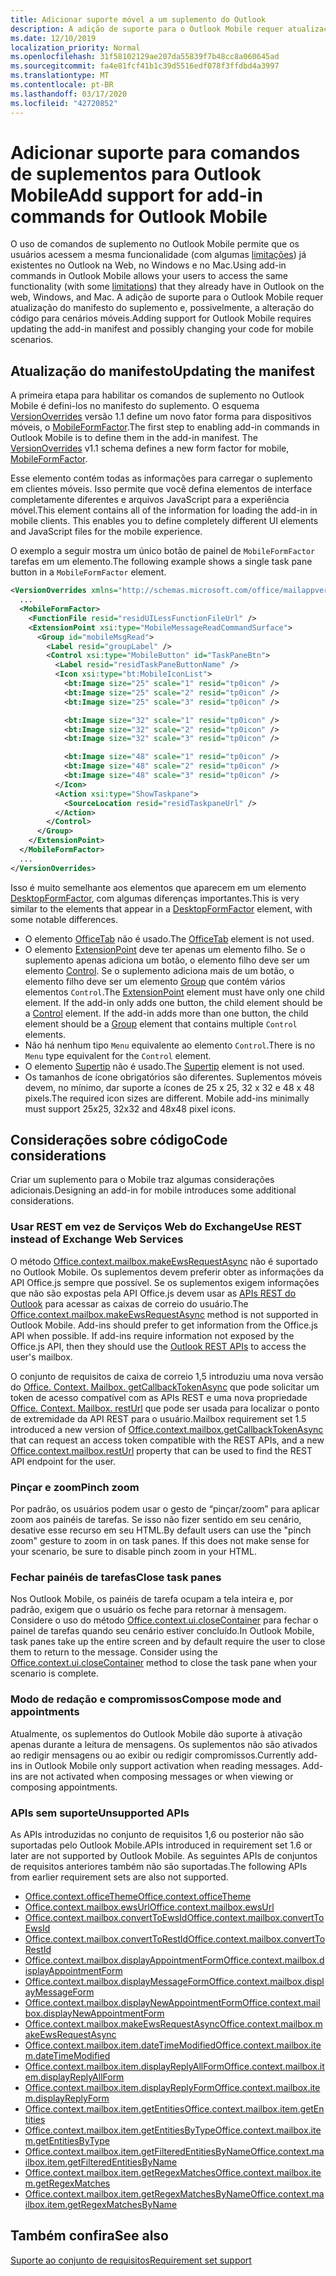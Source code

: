 ```yaml
---
title: Adicionar suporte móvel a um suplemento do Outlook
description: A adição de suporte para o Outlook Mobile requer atualização do manifesto do suplemento e, possivelmente, a alteração do código para cenários móveis.
ms.date: 12/10/2019
localization_priority: Normal
ms.openlocfilehash: 31f58102129ae207da55839f7b48cc8a060645ad
ms.sourcegitcommit: fa4e81fcf41b1c39d5516edf078f3ffdbd4a3997
ms.translationtype: MT
ms.contentlocale: pt-BR
ms.lasthandoff: 03/17/2020
ms.locfileid: "42720852"
---
```

# <a name="add-support-for-add-in-commands-for-outlook-mobile"></a><span data-ttu-id="504de-103">Adicionar suporte para comandos de suplementos para Outlook Mobile</span><span class="sxs-lookup"><span data-stu-id="504de-103">Add support for add-in commands for Outlook Mobile</span></span>

<span data-ttu-id="504de-104">O uso de comandos de suplemento no Outlook Mobile permite que os usuários acessem a mesma funcionalidade (com algumas [limitações](#code-considerations)) já existentes no Outlook na Web, no Windows e no Mac.</span><span class="sxs-lookup"><span data-stu-id="504de-104">Using add-in commands in Outlook Mobile allows your users to access the same functionality (with some [limitations](#code-considerations)) that they already have in Outlook on the web, Windows, and Mac.</span></span> <span data-ttu-id="504de-105">A adição de suporte para o Outlook Mobile requer atualização do manifesto do suplemento e, possivelmente, a alteração do código para cenários móveis.</span><span class="sxs-lookup"><span data-stu-id="504de-105">Adding support for Outlook Mobile requires updating the add-in manifest and possibly changing your code for mobile scenarios.</span></span>

## <a name="updating-the-manifest"></a><span data-ttu-id="504de-106">Atualização do manifesto</span><span class="sxs-lookup"><span data-stu-id="504de-106">Updating the manifest</span></span>

<span data-ttu-id="504de-p102">A primeira etapa para habilitar os comandos de suplemento no Outlook Mobile é defini-los no manifesto do suplemento. O esquema [VersionOverrides](../reference/manifest/versionoverrides.md) versão 1.1 define um novo fator forma para dispositivos móveis, o [MobileFormFactor](../reference/manifest/mobileformfactor.md).</span><span class="sxs-lookup"><span data-stu-id="504de-p102">The first step to enabling add-in commands in Outlook Mobile is to define them in the add-in manifest. The [VersionOverrides](../reference/manifest/versionoverrides.md) v1.1 schema defines a new form factor for mobile, [MobileFormFactor](../reference/manifest/mobileformfactor.md).</span></span>

<span data-ttu-id="504de-p103">Esse elemento contém todas as informações para carregar o suplemento em clientes móveis. Isso permite que você defina elementos de interface completamente diferentes e arquivos JavaScript para a experiência móvel.</span><span class="sxs-lookup"><span data-stu-id="504de-p103">This element contains all of the information for loading the add-in in mobile clients. This enables you to define completely different UI elements and JavaScript files for the mobile experience.</span></span>

<span data-ttu-id="504de-111">O exemplo a seguir mostra um único botão de painel de `MobileFormFactor` tarefas em um elemento.</span><span class="sxs-lookup"><span data-stu-id="504de-111">The following example shows a single task pane button in a `MobileFormFactor` element.</span></span>

```xml
<VersionOverrides xmlns="http://schemas.microsoft.com/office/mailappversionoverrides/1.1" xsi:type="VersionOverridesV1_1">
  ...
  <MobileFormFactor>
    <FunctionFile resid="residUILessFunctionFileUrl" />
    <ExtensionPoint xsi:type="MobileMessageReadCommandSurface">
      <Group id="mobileMsgRead">
        <Label resid="groupLabel" />
        <Control xsi:type="MobileButton" id="TaskPaneBtn">
          <Label resid="residTaskPaneButtonName" />
          <Icon xsi:type="bt:MobileIconList">
            <bt:Image size="25" scale="1" resid="tp0icon" />
            <bt:Image size="25" scale="2" resid="tp0icon" />
            <bt:Image size="25" scale="3" resid="tp0icon" />

            <bt:Image size="32" scale="1" resid="tp0icon" />
            <bt:Image size="32" scale="2" resid="tp0icon" />
            <bt:Image size="32" scale="3" resid="tp0icon" />

            <bt:Image size="48" scale="1" resid="tp0icon" />
            <bt:Image size="48" scale="2" resid="tp0icon" />
            <bt:Image size="48" scale="3" resid="tp0icon" />
          </Icon>
          <Action xsi:type="ShowTaskpane">
            <SourceLocation resid="residTaskpaneUrl" />
          </Action>
        </Control>
      </Group>
    </ExtensionPoint>
  </MobileFormFactor>
  ...
</VersionOverrides>
```

<span data-ttu-id="504de-112">Isso é muito semelhante aos elementos que aparecem em um elemento [DesktopFormFactor](../reference/manifest/desktopformfactor.md), com algumas diferenças importantes.</span><span class="sxs-lookup"><span data-stu-id="504de-112">This is very similar to the elements that appear in a [DesktopFormFactor](../reference/manifest/desktopformfactor.md) element, with some notable differences.</span></span>

- <span data-ttu-id="504de-113">O elemento [OfficeTab](../reference/manifest/officetab.md) não é usado.</span><span class="sxs-lookup"><span data-stu-id="504de-113">The [OfficeTab](../reference/manifest/officetab.md) element is not used.</span></span>
- <span data-ttu-id="504de-p104">O elemento [ExtensionPoint](../reference/manifest/extensionpoint.md) deve ter apenas um elemento filho. Se o suplemento apenas adiciona um botão, o elemento filho deve ser um elemento [Control](../reference/manifest/control.md). Se o suplemento adiciona mais de um botão, o elemento filho deve ser um elemento [Group](../reference/manifest/group.md) que contém vários elementos `Control`.</span><span class="sxs-lookup"><span data-stu-id="504de-p104">The [ExtensionPoint](../reference/manifest/extensionpoint.md) element must have only one child element. If the add-in only adds one button, the child element should be a [Control](../reference/manifest/control.md) element. If the add-in adds more than one button, the child element should be a [Group](../reference/manifest/group.md) element that contains multiple `Control` elements.</span></span>
- <span data-ttu-id="504de-117">Não há nenhum tipo `Menu` equivalente ao elemento `Control`.</span><span class="sxs-lookup"><span data-stu-id="504de-117">There is no `Menu` type equivalent for the `Control` element.</span></span>
- <span data-ttu-id="504de-118">O elemento [Supertip](../reference/manifest/supertip.md) não é usado.</span><span class="sxs-lookup"><span data-stu-id="504de-118">The [Supertip](../reference/manifest/supertip.md) element is not used.</span></span>
- <span data-ttu-id="504de-p105">Os tamanhos de ícone obrigatórios são diferentes. Suplementos móveis devem, no mínimo, dar suporte a ícones de 25 x 25, 32 x 32 e 48 x 48 pixels.</span><span class="sxs-lookup"><span data-stu-id="504de-p105">The required icon sizes are different. Mobile add-ins minimally must support 25x25, 32x32 and 48x48 pixel icons.</span></span>

## <a name="code-considerations"></a><span data-ttu-id="504de-121">Considerações sobre código</span><span class="sxs-lookup"><span data-stu-id="504de-121">Code considerations</span></span>

<span data-ttu-id="504de-122">Criar um suplemento para o Mobile traz algumas considerações adicionais.</span><span class="sxs-lookup"><span data-stu-id="504de-122">Designing an add-in for mobile introduces some additional considerations.</span></span>

### <a name="use-rest-instead-of-exchange-web-services"></a><span data-ttu-id="504de-123">Usar REST em vez de Serviços Web do Exchange</span><span class="sxs-lookup"><span data-stu-id="504de-123">Use REST instead of Exchange Web Services</span></span>

<span data-ttu-id="504de-p106">O método [Office.context.mailbox.makeEwsRequestAsync](../reference/objectmodel/preview-requirement-set/office.context.mailbox.md#methods) não é suportado no Outlook Mobile. Os suplementos devem preferir obter as informações da API Office.js sempre que possível. Se os suplementos exigem informações que não são expostas pela API Office.js devem usar as [APIs REST do Outlook](/outlook/rest/) para acessar as caixas de correio do usuário.</span><span class="sxs-lookup"><span data-stu-id="504de-p106">The [Office.context.mailbox.makeEwsRequestAsync](../reference/objectmodel/preview-requirement-set/office.context.mailbox.md#methods) method is not supported in Outlook Mobile. Add-ins should prefer to get information from the Office.js API when possible. If add-ins require information not exposed by the Office.js API, then they should use the [Outlook REST APIs](/outlook/rest/) to access the user's mailbox.</span></span>

<span data-ttu-id="504de-127">O conjunto de requisitos de caixa de correio 1,5 introduziu uma nova versão do [Office. Context. Mailbox. getCallbackTokenAsync](../reference/objectmodel/preview-requirement-set/office.context.mailbox.md#methods) que pode solicitar um token de acesso compatível com as APIs REST e uma nova propriedade [Office. Context. Mailbox. restUrl](../reference/objectmodel/preview-requirement-set/office.context.mailbox.md#properties) que pode ser usada para localizar o ponto de extremidade da API REST para o usuário.</span><span class="sxs-lookup"><span data-stu-id="504de-127">Mailbox requirement set 1.5 introduced a new version of [Office.context.mailbox.getCallbackTokenAsync](../reference/objectmodel/preview-requirement-set/office.context.mailbox.md#methods) that can request an access token compatible with the REST APIs, and a new [Office.context.mailbox.restUrl](../reference/objectmodel/preview-requirement-set/office.context.mailbox.md#properties) property that can be used to find the REST API endpoint for the user.</span></span>

### <a name="pinch-zoom"></a><span data-ttu-id="504de-128">Pinçar e zoom</span><span class="sxs-lookup"><span data-stu-id="504de-128">Pinch zoom</span></span>

<span data-ttu-id="504de-p107">Por padrão, os usuários podem usar o gesto de “pinçar/zoom” para aplicar zoom aos painéis de tarefas. Se isso não fizer sentido em seu cenário, desative esse recurso em seu HTML.</span><span class="sxs-lookup"><span data-stu-id="504de-p107">By default users can use the "pinch zoom" gesture to zoom in on task panes. If this does not make sense for your scenario, be sure to disable pinch zoom in your HTML.</span></span>

### <a name="close-task-panes"></a><span data-ttu-id="504de-131">Fechar painéis de tarefas</span><span class="sxs-lookup"><span data-stu-id="504de-131">Close task panes</span></span>

<span data-ttu-id="504de-p108">Nos Outlook Mobile, os painéis de tarefa ocupam a tela inteira e, por padrão, exigem que o usuário os feche para retornar à mensagem. Considere o uso do método [Office.context.ui.closeContainer](/javascript/api/office/office.ui#closecontainer--) para fechar o painel de tarefas quando seu cenário estiver concluído.</span><span class="sxs-lookup"><span data-stu-id="504de-p108">In Outlook Mobile, task panes take up the entire screen and by default require the user to close them to return to the message. Consider using the [Office.context.ui.closeContainer](/javascript/api/office/office.ui#closecontainer--) method to close the task pane when your scenario is complete.</span></span>

### <a name="compose-mode-and-appointments"></a><span data-ttu-id="504de-134">Modo de redação e compromissos</span><span class="sxs-lookup"><span data-stu-id="504de-134">Compose mode and appointments</span></span>

<span data-ttu-id="504de-p109">Atualmente, os suplementos do Outlook Mobile dão suporte à ativação apenas durante a leitura de mensagens. Os suplementos não são ativados ao redigir mensagens ou ao exibir ou redigir compromissos.</span><span class="sxs-lookup"><span data-stu-id="504de-p109">Currently add-ins in Outlook Mobile only support activation when reading messages. Add-ins are not activated when composing messages or when viewing or composing appointments.</span></span>

### <a name="unsupported-apis"></a><span data-ttu-id="504de-137">APIs sem suporte</span><span class="sxs-lookup"><span data-stu-id="504de-137">Unsupported APIs</span></span>

<span data-ttu-id="504de-138">As APIs introduzidas no conjunto de requisitos 1,6 ou posterior não são suportadas pelo Outlook Mobile.</span><span class="sxs-lookup"><span data-stu-id="504de-138">APIs introduced in requirement set 1.6 or later are not supported by Outlook Mobile.</span></span> <span data-ttu-id="504de-139">As seguintes APIs de conjuntos de requisitos anteriores também não são suportadas.</span><span class="sxs-lookup"><span data-stu-id="504de-139">The following APIs from earlier requirement sets are also not supported.</span></span>

  - [<span data-ttu-id="504de-140">Office.context.officeTheme</span><span class="sxs-lookup"><span data-stu-id="504de-140">Office.context.officeTheme</span></span>](../reference/objectmodel/preview-requirement-set/office.context.md#officetheme-officetheme)
  - [<span data-ttu-id="504de-141">Office.context.mailbox.ewsUrl</span><span class="sxs-lookup"><span data-stu-id="504de-141">Office.context.mailbox.ewsUrl</span></span>](../reference/objectmodel/preview-requirement-set/office.context.mailbox.md#properties)
  - [<span data-ttu-id="504de-142">Office.context.mailbox.convertToEwsId</span><span class="sxs-lookup"><span data-stu-id="504de-142">Office.context.mailbox.convertToEwsId</span></span>](../reference/objectmodel/preview-requirement-set/office.context.mailbox.md#methods)
  - [<span data-ttu-id="504de-143">Office.context.mailbox.convertToRestId</span><span class="sxs-lookup"><span data-stu-id="504de-143">Office.context.mailbox.convertToRestId</span></span>](../reference/objectmodel/preview-requirement-set/office.context.mailbox.md#methods)
  - [<span data-ttu-id="504de-144">Office.context.mailbox.displayAppointmentForm</span><span class="sxs-lookup"><span data-stu-id="504de-144">Office.context.mailbox.displayAppointmentForm</span></span>](../reference/objectmodel/preview-requirement-set/office.context.mailbox.md#methods)
  - [<span data-ttu-id="504de-145">Office.context.mailbox.displayMessageForm</span><span class="sxs-lookup"><span data-stu-id="504de-145">Office.context.mailbox.displayMessageForm</span></span>](../reference/objectmodel/preview-requirement-set/office.context.mailbox.md#methods)
  - [<span data-ttu-id="504de-146">Office.context.mailbox.displayNewAppointmentForm</span><span class="sxs-lookup"><span data-stu-id="504de-146">Office.context.mailbox.displayNewAppointmentForm</span></span>](../reference/objectmodel/preview-requirement-set/office.context.mailbox.md#methods)
  - [<span data-ttu-id="504de-147">Office.context.mailbox.makeEwsRequestAsync</span><span class="sxs-lookup"><span data-stu-id="504de-147">Office.context.mailbox.makeEwsRequestAsync</span></span>](../reference/objectmodel/preview-requirement-set/office.context.mailbox.md#methods)
  - [<span data-ttu-id="504de-148">Office.context.mailbox.item.dateTimeModified</span><span class="sxs-lookup"><span data-stu-id="504de-148">Office.context.mailbox.item.dateTimeModified</span></span>](../reference/objectmodel/preview-requirement-set/office.context.mailbox.item.md#properties)
  - [<span data-ttu-id="504de-149">Office.context.mailbox.item.displayReplyAllForm</span><span class="sxs-lookup"><span data-stu-id="504de-149">Office.context.mailbox.item.displayReplyAllForm</span></span>](../reference/objectmodel/preview-requirement-set/office.context.mailbox.item.md#methods)
  - [<span data-ttu-id="504de-150">Office.context.mailbox.item.displayReplyForm</span><span class="sxs-lookup"><span data-stu-id="504de-150">Office.context.mailbox.item.displayReplyForm</span></span>](../reference/objectmodel/preview-requirement-set/office.context.mailbox.item.md#methods)
  - [<span data-ttu-id="504de-151">Office.context.mailbox.item.getEntities</span><span class="sxs-lookup"><span data-stu-id="504de-151">Office.context.mailbox.item.getEntities</span></span>](../reference/objectmodel/preview-requirement-set/office.context.mailbox.item.md#methods)
  - [<span data-ttu-id="504de-152">Office.context.mailbox.item.getEntitiesByType</span><span class="sxs-lookup"><span data-stu-id="504de-152">Office.context.mailbox.item.getEntitiesByType</span></span>](../reference/objectmodel/preview-requirement-set/office.context.mailbox.item.md#methods)
  - [<span data-ttu-id="504de-153">Office.context.mailbox.item.getFilteredEntitiesByName</span><span class="sxs-lookup"><span data-stu-id="504de-153">Office.context.mailbox.item.getFilteredEntitiesByName</span></span>](../reference/objectmodel/preview-requirement-set/office.context.mailbox.item.md#methods)
  - [<span data-ttu-id="504de-154">Office.context.mailbox.item.getRegexMatches</span><span class="sxs-lookup"><span data-stu-id="504de-154">Office.context.mailbox.item.getRegexMatches</span></span>](../reference/objectmodel/preview-requirement-set/office.context.mailbox.item.md#methods)
  - [<span data-ttu-id="504de-155">Office.context.mailbox.item.getRegexMatchesByName</span><span class="sxs-lookup"><span data-stu-id="504de-155">Office.context.mailbox.item.getRegexMatchesByName</span></span>](../reference/objectmodel/preview-requirement-set/office.context.mailbox.item.md#methods)

## <a name="see-also"></a><span data-ttu-id="504de-156">Também confira</span><span class="sxs-lookup"><span data-stu-id="504de-156">See also</span></span>

[<span data-ttu-id="504de-157">Suporte ao conjunto de requisitos</span><span class="sxs-lookup"><span data-stu-id="504de-157">Requirement set support</span></span>](../reference/requirement-sets/outlook-api-requirement-sets.md#requirement-sets-supported-by-exchange-servers-and-outlook-clients)